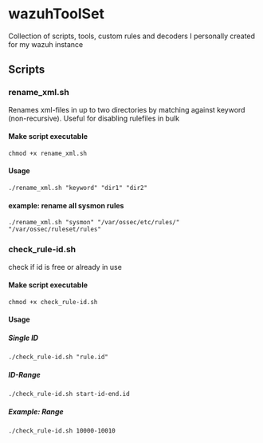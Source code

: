 # wazuhToolSet
Collection of scripts, tools, custom rules and decoders I personally created for my wazuh instance


## Scripts

### rename_xml.sh

Renames xml-files in up to two directories by matching against keyword (non-recursive). Useful for disabling rulefiles in bulk

#### Make script executable
```
chmod +x rename_xml.sh
```
#### Usage 
```
./rename_xml.sh "keyword" "dir1" "dir2" 
```
#### example: rename all sysmon rules
```
./rename_xml.sh "sysmon" "/var/ossec/etc/rules/" "/var/ossec/ruleset/rules" 
```
### check_rule-id.sh

check if id is free or already in use

#### Make script executable
```
chmod +x check_rule-id.sh
```
#### Usage 

##### Single ID
```
./check_rule-id.sh "rule.id"
```
##### ID-Range
```
./check_rule-id.sh start-id-end.id
```
##### Example: Range
```
./check_rule-id.sh 10000-10010
```
